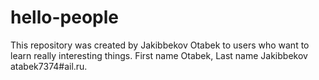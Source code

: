 # hello-people
This repository was created by Jakibbekov Otabek to users who want to learn really interesting things. 
First name Otabek, Last name Jakibbekov
atabek7374#ail.ru.

